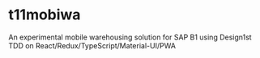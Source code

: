 # t11mobiwa
An experimental mobile warehousing solution for SAP B1 using Design1st TDD on React/Redux/TypeScript/Material-UI/PWA
